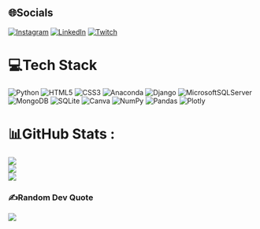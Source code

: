 
## 🌐Socials
[![Instagram](https://img.shields.io/badge/Instagram-%23E4405F.svg?style=flat-square&logo=Instagram&logoColor=white)](https://www.instagram.com/odavidramon/) [![LinkedIn](https://img.shields.io/badge/LinkedIn-%230077B5.svg?style=flat-square&logo=linkedin&logoColor=white)](https://www.linkedin.com/in/odavidramon/) [![Twitch](https://img.shields.io/badge/Twitch-%239146FF.svg?style=flat-square&logo=Twitch&logoColor=white)](https://www.twitch.tv/apolloglx) 

# 💻Tech Stack
![Python](https://img.shields.io/badge/python-3670A0?style=flat-square&logo=python&logoColor=ffdd54) ![HTML5](https://img.shields.io/badge/html5-%23E34F26.svg?style=flat-square&logo=html5&logoColor=white) ![CSS3](https://img.shields.io/badge/css3-%231572B6.svg?style=flat-square&logo=css3&logoColor=white) ![Anaconda](https://img.shields.io/badge/Anaconda-%2344A833.svg?style=flat-square&logo=anaconda&logoColor=white) ![Django](https://img.shields.io/badge/django-%23092E20.svg?style=flat-square&logo=django&logoColor=white) ![MicrosoftSQLServer](https://img.shields.io/badge/Microsoft%20SQL%20Sever-CC2927?style=flat-square&logo=microsoft%20sql%20server&logoColor=white) ![MongoDB](https://img.shields.io/badge/MongoDB-%234ea94b.svg?style=flat-square&logo=mongodb&logoColor=white) ![SQLite](https://img.shields.io/badge/sqlite-%2307405e.svg?style=flat-square&logo=sqlite&logoColor=white) ![Canva](https://img.shields.io/badge/Canva-%2300C4CC.svg?style=flat-square&logo=Canva&logoColor=white) ![NumPy](https://img.shields.io/badge/numpy-%23013243.svg?style=flat-square&logo=numpy&logoColor=white) ![Pandas](https://img.shields.io/badge/pandas-%23150458.svg?style=flat-square&logo=pandas&logoColor=white) ![Plotly](https://img.shields.io/badge/Plotly-%233F4F75.svg?style=flat-square&logo=plotly&logoColor=white)
# 📊GitHub Stats :
![](https://github-readme-stats.vercel.app/api?username=odavidramon&theme=omni&hide_border=false&include_all_commits=false&count_private=false)<br/>
![](https://github-readme-streak-stats.herokuapp.com/?user=odavidramon&theme=omni&hide_border=false)<br/>
![](https://github-readme-stats.vercel.app/api/top-langs/?username=odavidramon&theme=omni&hide_border=false&include_all_commits=false&count_private=false&layout=compact)

### ✍️Random Dev Quote
![](https://quotes-github-readme.vercel.app/api?type=horizontal&theme=radical)
